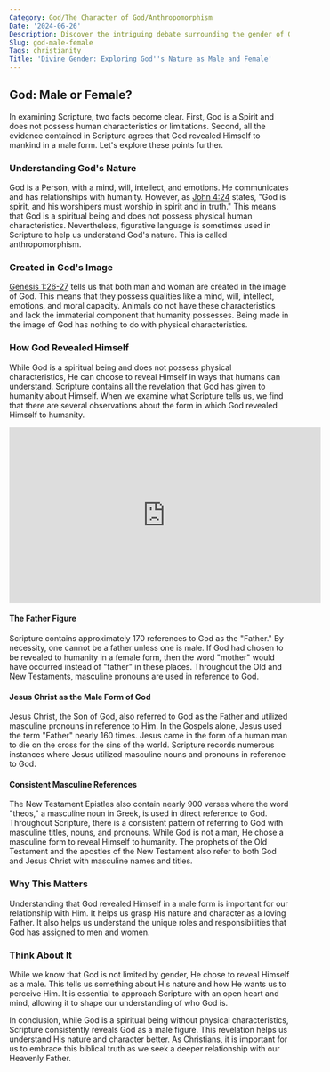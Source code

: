 ```yaml
---
Category: God/The Character of God/Anthropomorphism
Date: '2024-06-26'
Description: Discover the intriguing debate surrounding the gender of God. Explore theological perspectives on whether God is male, female, or beyond gender in this thought-provoking article.
Slug: god-male-female
Tags: christianity
Title: 'Divine Gender: Exploring God''s Nature as Male and Female'
---
```


## God: Male or Female?

In examining Scripture, two facts become clear. First, God is a Spirit and does not possess human characteristics or limitations. Second, all the evidence contained in Scripture agrees that God revealed Himself to mankind in a male form. Let's explore these points further.

### Understanding God's Nature

God is a Person, with a mind, will, intellect, and emotions. He communicates and has relationships with humanity. However, as [John 4:24](https://www.bibleref.com/John/4/John-4-24.html) states, "God is spirit, and his worshipers must worship in spirit and in truth." This means that God is a spiritual being and does not possess physical human characteristics. Nevertheless, figurative language is sometimes used in Scripture to help us understand God's nature. This is called anthropomorphism.

### Created in God's Image

[Genesis 1:26-27](https://www.bibleref.com/Genesis/1/Genesis-1-26.html) tells us that both man and woman are created in the image of God. This means that they possess qualities like a mind, will, intellect, emotions, and moral capacity. Animals do not have these characteristics and lack the immaterial component that humanity possesses. Being made in the image of God has nothing to do with physical characteristics.

### How God Revealed Himself

While God is a spiritual being and does not possess physical characteristics, He can choose to reveal Himself in ways that humans can understand. Scripture contains all the revelation that God has given to humanity about Himself. When we examine what Scripture tells us, we find that there are several observations about the form in which God revealed Himself to humanity.


<iframe width="560" height="315" src="https://www.youtube.com/embed/pez-Jp7ORcc" frameborder="0" allow="autoplay; encrypted-media" allowfullscreen></iframe>


#### The Father Figure

Scripture contains approximately 170 references to God as the "Father." By necessity, one cannot be a father unless one is male. If God had chosen to be revealed to humanity in a female form, then the word "mother" would have occurred instead of "father" in these places. Throughout the Old and New Testaments, masculine pronouns are used in reference to God.

#### Jesus Christ as the Male Form of God

Jesus Christ, the Son of God, also referred to God as the Father and utilized masculine pronouns in reference to Him. In the Gospels alone, Jesus used the term "Father" nearly 160 times. Jesus came in the form of a human man to die on the cross for the sins of the world. Scripture records numerous instances where Jesus utilized masculine nouns and pronouns in reference to God.

#### Consistent Masculine References

The New Testament Epistles also contain nearly 900 verses where the word "theos," a masculine noun in Greek, is used in direct reference to God. Throughout Scripture, there is a consistent pattern of referring to God with masculine titles, nouns, and pronouns. While God is not a man, He chose a masculine form to reveal Himself to humanity. The prophets of the Old Testament and the apostles of the New Testament also refer to both God and Jesus Christ with masculine names and titles.

### Why This Matters

Understanding that God revealed Himself in a male form is important for our relationship with Him. It helps us grasp His nature and character as a loving Father. It also helps us understand the unique roles and responsibilities that God has assigned to men and women.

### Think About It

While we know that God is not limited by gender, He chose to reveal Himself as a male. This tells us something about His nature and how He wants us to perceive Him. It is essential to approach Scripture with an open heart and mind, allowing it to shape our understanding of who God is.

In conclusion, while God is a spiritual being without physical characteristics, Scripture consistently reveals God as a male figure. This revelation helps us understand His nature and character better. As Christians, it is important for us to embrace this biblical truth as we seek a deeper relationship with our Heavenly Father.